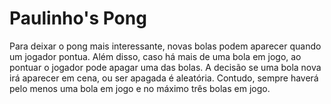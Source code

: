 # Paulinho's Pong

Para deixar o pong mais interessante, novas bolas podem aparecer quando um jogador pontua. Além disso, caso há mais de uma bola em jogo, ao pontuar o jogador pode apagar uma das bolas. A decisão se uma bola nova irá aparecer em cena, ou ser apagada é aleatória. Contudo, sempre haverá pelo menos uma bola em jogo e no máximo três bolas em jogo.
